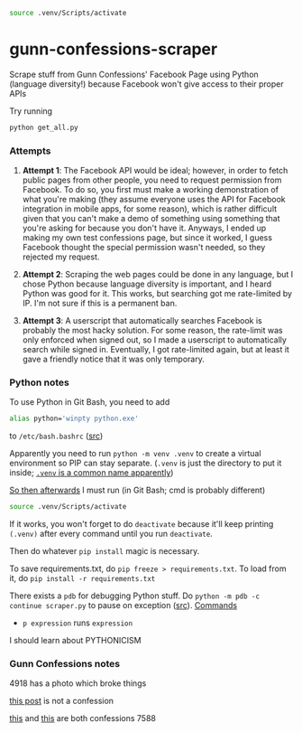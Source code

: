```sh
source .venv/Scripts/activate
```

# gunn-confessions-scraper
Scrape stuff from Gunn Confessions' Facebook Page using Python (language diversity!) because Facebook won't give access to their proper APIs

Try running

```sh
python get_all.py
```

### Attempts

1. **Attempt 1**: The Facebook API would be ideal; however, in order to fetch public pages from other people, you need to request permission from Facebook. To do so, you first must make a working demonstration of what you're making (they assume everyone uses the API for Facebook integration in mobile apps, for some reason), which is rather difficult given that you can't make a demo of something using something that you're asking for because you don't have it. Anyways, I ended up making my own test confessions page, but since it worked, I guess Facebook thought the special permission wasn't needed, so they rejected my request.

2. **Attempt 2**: Scraping the web pages could be done in any language, but I chose Python because language diversity is important, and I heard Python was good for it. This works, but searching got me rate-limited by IP. I'm not sure if this is a permanent ban.

3. **Attempt 3**: A userscript that automatically searches Facebook is probably the most hacky solution. For some reason, the rate-limit was only enforced when signed out, so I made a userscript to automatically search while signed in. Eventually, I got rate-limited again, but at least it gave a friendly notice that it was only temporary.

### Python notes

To use Python in Git Bash, you need to add

```sh
alias python='winpty python.exe'
```

to `/etc/bash.bashrc` ([src](https://stackoverflow.com/a/36530750))

Apparently you need to run `python -m venv .venv` to create a virtual environment so PIP can stay separate. (`.venv` is just the directory to put it inside; [`.venv` is a common name apparently](https://docs.python.org/3/library/venv.html#module-venv))

[So then afterwards](https://packaging.python.org/guides/installing-using-pip-and-virtual-environments/) I must run (in Git Bash; cmd is probably different)

```sh
source .venv/Scripts/activate
```

If it works, you won't forget to do `deactivate` because it'll keep printing `(.venv)` after every command until you run `deactivate`.

Then do whatever `pip install` magic is necessary.

To save requirements.txt, do `pip freeze > requirements.txt`. To load from it, do `pip install -r requirements.txt`

There exists a `pdb` for debugging Python stuff. Do `python -m pdb -c continue scraper.py` to pause on exception ([src](https://stackoverflow.com/a/2438834)). [Commands](https://docs.python.org/3/library/pdb.html#debugger-commands)

- `p expression` runs `expression`

I should learn about PYTHONICISM

### Gunn Confessions notes

4918 has a photo which broke things

[this post](https://facebook.com/gunnconfessions/posts/2139321829448392/) is not a confession

[this](https://www.facebook.com/gunnconfessions/posts/2256474854399755/) and [this](https://www.facebook.com/gunnconfessions/posts/2256475181066389/) are both confessions 7588
